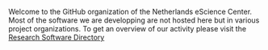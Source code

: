 Welcome to the GitHub organization of the Netherlands eScience Center. 
Most of the software we are developping are not hosted here but in various project organizations.
To get an overview of our activity please visit the [Research Software Directory](https://research-software-directory.org/organisations/netherlands-escience-center?tab=software&order=is_featured)
